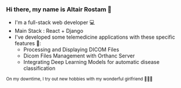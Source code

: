 ### Hi there, my name is Altair Rostam :pizza:

* I'm a full-stack web developer :computer:
* Main Stack : React + Django
* I've developed some telemedicine applications with these specific features :pill::
  * Processing and Displaying DICOM Files
  * Dicom Files Management with Orthanc Server
  * Integrating Deep Learning Models for automatic disease classification

<sub> On my downtime, I try out new hobbies with my wonderful girlfriend :basketball::bicyclist::sunrise_over_mountains: </sub>
